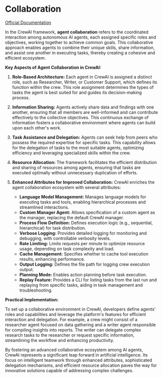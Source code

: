 # Collaboration

[Official Documentation](https://docs.crewai.com/concepts/collaboration)

In the CrewAI framework, **agent collaboration** refers to the coordinated interaction among autonomous AI agents, each assigned specific roles and objectives, working together to achieve common goals. This collaborative approach enables agents to combine their unique skills, share information, and assist one another in executing tasks, thereby creating a cohesive and efficient ecosystem.

**Key Aspects of Agent Collaboration in CrewAI:**

1. **Role-Based Architecture:**
   Each agent in CrewAI is assigned a distinct role, such as Researcher, Writer, or Customer Support, which defines its function within the crew. This role assignment determines the types of tasks the agent is best suited for and guides its decision-making process. 

2. **Information Sharing:**
   Agents actively share data and findings with one another, ensuring that all members are well-informed and can contribute effectively to the collective objectives. This continuous exchange of information fosters a collaborative environment where agents can build upon each other's work. 

3. **Task Assistance and Delegation:**
   Agents can seek help from peers who possess the required expertise for specific tasks. This capability allows for the delegation of tasks to the most suitable agents, optimizing efficiency and leveraging specialized skills within the crew. 

4. **Resource Allocation:**
   The framework facilitates the efficient distribution and sharing of resources among agents, ensuring that tasks are executed optimally without unnecessary duplication of efforts. 

5. **Enhanced Attributes for Improved Collaboration:**
   CrewAI enriches the agent collaboration ecosystem with several attributes:
   - **Language Model Management:** Manages language models for executing tasks and tools, enabling hierarchical processes and streamlined interactions.
   - **Custom Manager Agent:** Allows specification of a custom agent as the manager, replacing the default CrewAI manager.
   - **Process Flow Definition:** Defines execution logic (e.g., sequential, hierarchical) for task distribution.
   - **Verbose Logging:** Provides detailed logging for monitoring and debugging, with controllable verbosity levels.
   - **Rate Limiting:** Limits requests per minute to optimize resource usage, depending on task complexity and load.
   - **Cache Management:** Specifies whether to cache tool execution results, enhancing performance.
   - **Output Logging:** Defines the file path for logging crew execution output.
   - **Planning Mode:** Enables action planning before task execution.
   - **Replay Feature:** Provides a CLI for listing tasks from the last run and replaying from specific tasks, aiding in task management and troubleshooting. 

**Practical Implementation:**

To set up a collaborative environment in CrewAI, developers define agents' roles and capabilities and leverage the platform's features for efficient interaction and delegation. For example, a crew might consist of a researcher agent focused on data gathering and a writer agent responsible for compiling insights into reports. The writer can delegate complex research tasks to the researcher or request specific information, streamlining the workflow and enhancing productivity. 

By fostering an advanced collaborative ecosystem among AI agents, CrewAI represents a significant leap forward in artificial intelligence. Its focus on intelligent teamwork through enhanced attributes, sophisticated delegation mechanisms, and efficient resource allocation paves the way for innovative solutions capable of addressing complex challenges. 